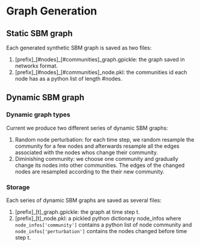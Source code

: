 # Graph Generation

## Static SBM graph
Each generated synthetic SBM graph is saved as two files:

1. [prefix]\_[#nodes]\_[#communities]_graph.gpickle: the graph saved in networkx format.
2. [prefix]\_[#nodes]\_[#communities]_node.pkl: the communities id each node has as a python list of length #nodes.

## Dynamic SBM graph
### Dynamic graph types
Current we produce two different series of dynamic SBM graphs:

1. Random node perturbation: for each time step, we random resample the community for a few nodes and afterwards resample all the edges associated with the nodes whos change their community.
2. Diminishing community: we choose one community and gradually change its nodes into other communities. The edges of the changed nodes are resampled according to the their new community.

### Storage
Each series of dynamic SBM graphs are saved as several files:

1. [prefix]\_[t]\_graph.gpickle: the graph at time step t.
2. [prefix]\_[t]\_node.pkl: a pickled python dictionary node_infos where `node_infos['community']` contains a python list of node community and `node_infos['perturbation']` contains the nodes changed before time step t.